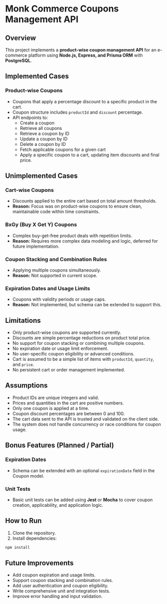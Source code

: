 # Monk Commerce Coupons Management API

## Overview
This project implements a **product-wise coupon management API** for an e-commerce platform using **Node.js, Express, and Prisma ORM** with **PostgreSQL**.

## Implemented Cases

### Product-wise Coupons
- Coupons that apply a percentage discount to a specific product in the cart.
- Coupon structure includes `productId` and `discount` percentage.
- API endpoints to:
  - Create a coupon
  - Retrieve all coupons
  - Retrieve a coupon by ID
  - Update a coupon by ID
  - Delete a coupon by ID
  - Fetch applicable coupons for a given cart
  - Apply a specific coupon to a cart, updating item discounts and final price.

## Unimplemented Cases

### Cart-wise Coupons
- Discounts applied to the entire cart based on total amount thresholds.
- **Reason:** Focus was on product-wise coupons to ensure clean, maintainable code within time constraints.

### BxGy (Buy X Get Y) Coupons
- Complex buy-get-free product deals with repetition limits.
- **Reason:** Requires more complex data modeling and logic, deferred for future implementation.

### Coupon Stacking and Combination Rules
- Applying multiple coupons simultaneously.
- **Reason:** Not supported in current scope.

### Expiration Dates and Usage Limits
- Coupons with validity periods or usage caps.
- **Reason:** Not implemented, but schema can be extended to support this.

## Limitations
- Only product-wise coupons are supported currently.
- Discounts are simple percentage reductions on product total price.
- No support for coupon stacking or combining multiple coupons.
- No expiration date or usage limit enforcement.
- No user-specific coupon eligibility or advanced conditions.
- Cart is assumed to be a simple list of items with `productId`, `quantity`, and `price`.
- No persistent cart or order management implemented.

## Assumptions
- Product IDs are unique integers and valid.
- Prices and quantities in the cart are positive numbers.
- Only one coupon is applied at a time.
- Coupon discount percentages are between 0 and 100.
- The cart data sent to the API is trusted and validated on the client side.
- The system does not handle concurrency or race conditions for coupon usage.

## Bonus Features (Planned / Partial)

### Expiration Dates
- Schema can be extended with an optional `expirationDate` field in the Coupon model.

### Unit Tests
- Basic unit tests can be added using **Jest** or **Mocha** to cover coupon creation, applicability, and application logic.

## How to Run

1. Clone the repository.
2. Install dependencies:

```bash
npm install
```

## Future Improvements
- Add coupon expiration and usage limits.
- Support coupon stacking and combination rules.
- Add user authentication and coupon eligibility.
- Write comprehensive unit and integration tests.
- Improve error handling and input validation.
